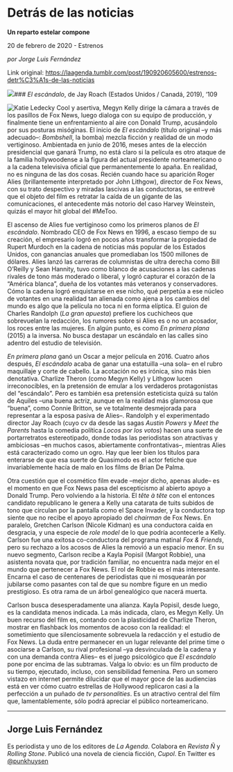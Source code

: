 # Detrás de las noticias

**Un reparto estelar compone**

20 de febrero de 2020 - Estrenos

_por Jorge Luis Fernández_

Link original: https://laagenda.tumblr.com/post/190920605600/estrenos-detr%C3%A1s-de-las-noticias

![](https://64.media.tumblr.com/e9bbd16657931365eb020f529af1651c/f91e622b171fb814-4e/s500x750/dd8bffd1896e236a53f7176f2436c34bd3549dc7.jpg)### *El escándalo*, de Jay Roach (Estados Unidos / Canadá, 2019), ‘109

![Katie Ledecky](https://64.media.tumblr.com/6865537df7dd284fe6af9111fbf204a9/f91e622b171fb814-55/s400x600/6117a1aae0eb0bcc4e248167178e40fd2ae41943.jpg)
Cool y asertiva, Megyn Kelly dirige la cámara a través de los pasillos de Fox News, luego dialoga con su equipo de producción, y finalmente tiene un enfrentamiento al aire con Donald Trump, acusándolo por sus posturas misóginas. El inicio de *El escándalo* (título original –y más adecuado–: *Bombshell*, la bomba) mezcla ficción y realidad de un modo vertiginoso. Ambientada en junio de 2016, meses antes de la elección presidencial que ganará Trump, no está claro si la película es otro ataque de la familia hollywoodense a la figura del actual presidente norteamericano o a la cadena televisiva oficial que permanentemente lo apaña. En realidad, no es ninguna de las dos cosas. Recién cuando hace su aparición Roger Alies (brillantemente interpretado por John Lithgow), director de Fox News, con su trato despectivo y miradas lascivas a las conductoras, se entrevé que el objeto del film es retratar la caída de un gigante de las comunicaciones, el antecedente más notorio del caso Harvey Weinstein, quizás el mayor hit global del #MeToo.

El ascenso de Alies fue vertiginoso como los primeros planos de *El escándalo*. Nombrado CEO de Fox News en 1996, a escaso tiempo de su creación, el empresario logró en pocos años transformar la propiedad de Rupert Murdoch en la cadena de noticias más popular de los Estados Unidos, con ganancias anuales que promediaban los 1500 millones de dólares. Alies lanzó las carreras de columnistas de ultra derecha como Bill O’Reilly y Sean Hannity, tuvo como blanco de acusaciones a las cadenas rivales de tono más moderado o liberal, y logró capturar el corazón de la “América blanca”, dueña de los votantes más veteranos y conservadores. Cómo la cadena logró enquistarse en ese nicho, qué perpetúa a ese núcleo de votantes en una realidad tan alienada como ajena a los cambios del mundo es algo que la película no toca ni en forma elíptica. El guion de Charles Randolph (*La gran apuesta*) prefiere los cuchicheos que sobrevuelan la redacción, los rumores sobre si Alies es o no un acosador, los roces entre las mujeres. En algún punto, es como *En primera plana* (2015) a la inversa. No busca destapar un escándalo en las calles sino adentro del estudio de televisión.

*En primera plana* ganó un Oscar a mejor película en 2016. Cuatro años después, *El escándalo* acaba de ganar una estatuilla –una sola– en el rubro maquillaje y corte de cabello. La acotación no es irónica, sino más bien denotativa. Charlize Theron (como Megyn Kelly) y Lithgow lucen irreconocibles, en la pretensión de emular a los verdaderos protagonistas del “escándalo”. Pero es también esa pretensión esteticista quizá su talón de Aquiles –una buena actriz, aunque en la realidad más glamorosa que “buena”, como Connie Britton, se ve totalmente desmejorada para representar a la esposa pasiva de Alies–. Randolph y el experimentado director Jay Roach (cuyo cv da desde las sagas *Austin Powers* y *Meet the Parents* hasta la comedia política *Locos por los votos*) hacen una suerte de portarretratos estereotipado, donde todas las periodistas son atractivas y ambiciosas –en muchos casos, abiertamente confrontativas–, mientras Alies está caracterizado como un ogro. Hay que leer bien los títulos para enterarse de que esa suerte de Quasimodo es el actor fetiche que invariablemente hacía de malo en los films de Brian De Palma.

Otra cuestión que el cosmético film evade –mejor dicho, apenas alude– es el momento en que Fox News pasa del escepticismo al abierto apoyo a Donald Trump. Pero volviendo a la historia. El *tête à tête* con el entonces candidato republicano le genera a Kelly una catarata de tuits subidos de tono que circulan por la pantalla como el Space Invader, y la conductora top siente que no recibe el apoyo apropiado del *chairman* de Fox News. En paralelo, Gretchen Carlson (Nicole Kidman) es una conductora caída en desgracia, y una especie de *role model* de lo que podría acontecerle a Kelly. Carlson fue una exitosa co-conductora del programa matinal *Fox & Friends*, pero su rechazo a los acosos de Alies la removió a un espacio menor. En su nuevo segmento, Carlson recibe a Kayla Popisil (Margot Robbie), una asistenta novata que, por tradición familiar, no encuentra nada mejor en el mundo que pertenecer a Fox News. El rol de Robbie es el más interesante. Encarna el caso de centenares de periodistas que ni mosquearán por jubilarse como pasantes con tal de que su nombre figure en un medio prestigioso. Es otra rama de un árbol genealógico que nacerá muerta. 

Carlson busca desesperadamente una alianza. Kayla Popisil, desde luego, es la candidata menos indicada. La más indicada, claro, es Megyn Kelly. Un buen recurso del film es, contando con la plasticidad de Charlize Theron, mostrar en flashback los momentos de acoso con la realidad: el sometimiento que silenciosamente sobrevuela la redacción y el estudio de Fox News. La duda entre permanecer en un lugar relevante del prime time o asociarse a Carlson, su rival profesional –ya desvinculada de la cadena y con una demanda contra Alies– es el juego psicológico que *El escándalo* pone por encima de las subtramas. Valga lo obvio: es un film producto de su tiempo, ejecutado, incluso, con sensibilidad femenina. Pero un somero vistazo en internet permite dilucidar que el mayor goce de las audiencias está en ver cómo cuatro estrellas de Hollywood replicaron casi a la perfección a un puñado de *tv personalities*. Es un atractivo central del film que, lamentablemente, sólo podrá apreciar el público norteamericano.

  




---

Jorge Luis Fernández
--------------------

 Es periodista y uno de los editores de *La Agenda*. Colabora en *Revista Ñ* y *Rolling Stone*. Publicó una novela de ciencia ficción, *Cupol*. En Twitter es [@punkhuysen](https://twitter.com/punkhuysen) 

